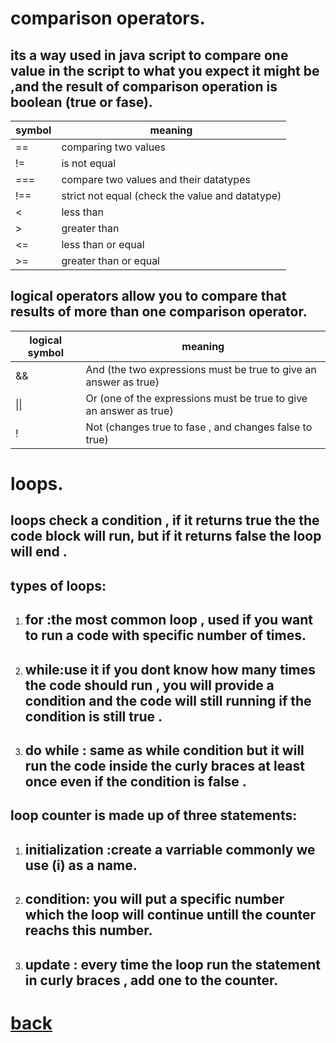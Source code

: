 # **comparison operators.**
## **its a way used in java script to compare one value in the script to what you expect it might be ,and the result of comparison operation is  boolean (true or fase).**

| symbol          | meaning                                                      |
| -----------     | -----------                                                  |
| ==              | comparing two values                                         |
| !=              | is not equal                                                 |
| ===             | compare two values and their datatypes                       |
| !==             | strict not equal (check the value and datatype)              |
|<                | less than                                                    |
|>                | greater than                                                 |
|<=                | less than or equal                                          |
|>=                | greater than or equal                                       |



## **logical operators allow you to compare that results of more than one comparison operator.**

| logical symbol          | meaning                                                               |
| -----------             | -----------                                                           |
| &&                      | And (the two expressions must be true to give an answer as true)      |
|\|\|                     | Or (one of the expressions must be true to give an answer as true)    |
| !                       | Not (changes true to fase , and changes false to true)                |



# **loops.**
## **loops check a condition , if it returns true the the code block will run, but if it returns false the loop will end .**
## **types of loops:**
1. ## **for :the most common loop , used if you want to run a code with specific number of times.**
2. ## **while:use it if you dont know how many times the code should run , you will provide a condition and the code will still running if the condition is still true .**
3. ## **do while : same as while condition but it will run the code inside the curly braces at least once even if the condition is false .**

## **loop counter is made up of three statements:**
1. ## **initialization :create a varriable commonly we use (i) as a name.**
2. ## **condition: you will put a specific number which the loop will continue untill the counter reachs this number.**
3. ## **update : every time the loop run the statement in curly braces , add one to the counter.** 


# [back](README.md)